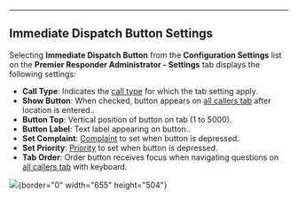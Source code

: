   ----------------------------------------
  **Immediate Dispatch Button Settings**
  ----------------------------------------

Selecting **Immediate Dispatch Button** from the **Configuration
Settings** list on the **Premier Responder Administrator - Settings**
tab displays the following settings:

-   **Call Type**: Indicates the [call
    type](All%20Caller%20Questions.htm) for which the tab setting apply.
-   **Show Button**: When checked, button appears on [all callers
    tab](General%20Questions.htm) after location is entered..
-   **Button Top**: Vertical position of button on tab (1 to 5000).
-   **Button Label**: Text label appearing on button..
-   **Set Complaint**: [Complaint](General%20Questions.htm) to set when
    button is depressed.
-   **Set Priority**: [Priority](Priorities.htm) to set when button is
    depressed.
-   **Tab Order**: Order button receives focus when navigating questions
    on [all callers tab](All%20Caller%20Questions.htm) with keyboard.

![](Immediate%20Dispatch%20Button%20Settings_files/Image001.png){border="0"
width="655" height="504"}
